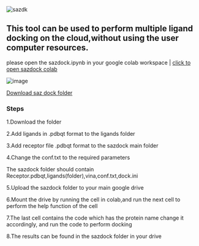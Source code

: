 
![sazdk](https://user-images.githubusercontent.com/80403765/131783108-fe224d88-fd50-443d-990e-8b75dcb42895.png)


## This tool can be used to perform multiple ligand docking on the cloud,without using the user computer resources.
please open the sazdock.ipynb in your google colab workspace | 
<a class="github-button" href=https://github.com/saz-io/sazdock/blob/4a8c85d9db9384b971f9c2ad7ca369b8aa76a415/sazdock.ipynb data-icon="octicon-download" data-size="large" >click to open sazdock colab </a>

![image](https://user-images.githubusercontent.com/80403765/131677466-e0744377-1c39-419b-95a7-a7d43b260a3c.png)

<a class="github-button" href="https://drive.google.com/drive/folders/1XZZWpXMOwZubq5Fldy3SM9oogPWHuzSX?usp=sharing" data-icon="octicon-download" data-size="large" >Download saz dock folder</a>
### Steps
1.Download the folder

2.Add ligands in .pdbqt format to the ligands folder

3.Add receptor file .pdbqt format to the sazdock  main folder

4.Change the conf.txt to the required parameters


The sazdock folder should contain Receptor.pdbqt,ligands(folder),vina,conf.txt,dock.ini

5.Upload the sazdock folder to your main google drive

6.Mount the drive by running the cell in colab,and run the next cell to perform the help function of the cell

7.The last cell contains the code which has the protein name change it accordingly, and run the code to perform docking

8.The results can be found in the sazdock folder in your drive
    
